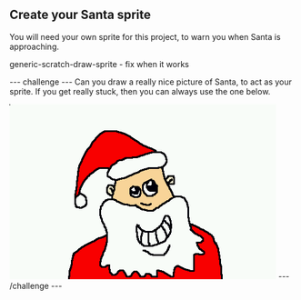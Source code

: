 ## Create your Santa sprite

You will need your own sprite for this project, to warn you when Santa is approaching.

generic-scratch-draw-sprite - fix when it works

--- challenge ---
Can you draw a really nice picture of Santa, to act as your sprite.
If you get really stuck, then you can always use the one below.

![santa](images/santa-icon.png)
--- /challenge ---
